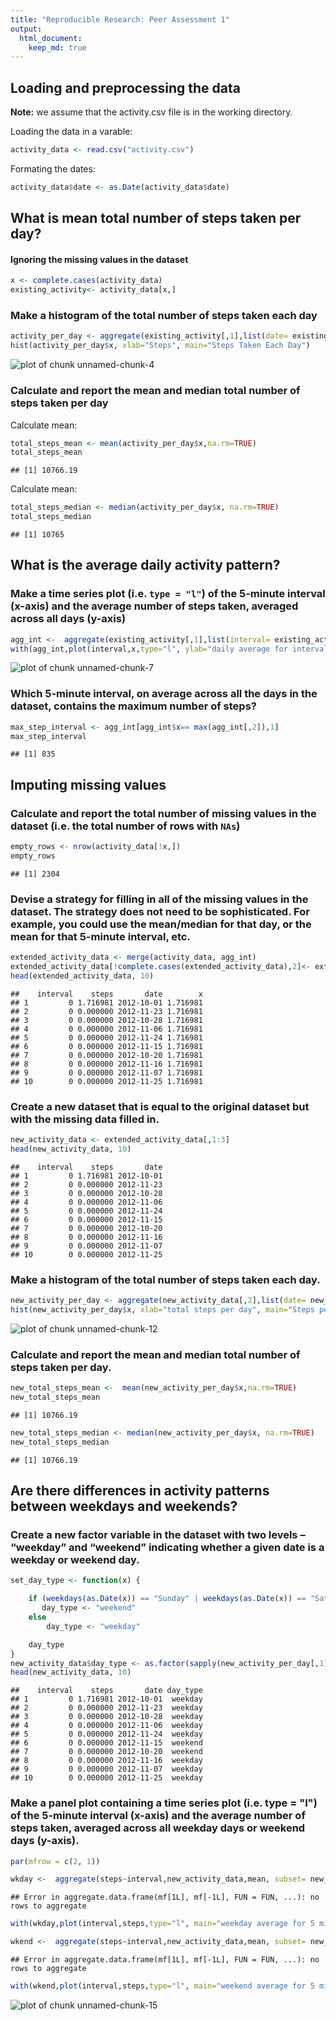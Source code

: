 ```yaml
---
title: "Reproducible Research: Peer Assessment 1"
output: 
  html_document:
    keep_md: true
---
```



## Loading and preprocessing the data

**Note:** we assume that the activity.csv file is in the working directory.

Loading the data in a varable: 

```r
activity_data <- read.csv("activity.csv")
```

Formating the dates: 

```r
activity_data$date <- as.Date(activity_data$date)
```

## What is mean total number of steps taken per day?

#### Ignoring the missing values in the dataset

```r
x <- complete.cases(activity_data)
existing_activity<- activity_data[x,]
```

### Make a histogram of the total number of steps taken each day

```r
activity_per_day <- aggregate(existing_activity[,1],list(date= existing_activity$date),sum)
hist(activity_per_day$x, xlab="Steps", main="Steps Taken Each Day")
```

![plot of chunk unnamed-chunk-4](figure/unnamed-chunk-4-1.png) 

### Calculate and report the **mean** and **median** total number of steps taken per day
Calculate mean:

```r
total_steps_mean <- mean(activity_per_day$x,na.rm=TRUE)
total_steps_mean
```

```
## [1] 10766.19
```


Calculate mean:

```r
total_steps_median <- median(activity_per_day$x, na.rm=TRUE)
total_steps_median
```

```
## [1] 10765
```

## What is the average daily activity pattern?

### Make a time series plot (i.e. `type = "l"`) of the 5-minute interval (x-axis) and the average number of steps taken, averaged across all days (y-axis)

```r
agg_int <-  aggregate(existing_activity[,1],list(interval= existing_activity$interval),mean)
with(agg_int,plot(interval,x,type="l", ylab="daily average for interval"))
```

![plot of chunk unnamed-chunk-7](figure/unnamed-chunk-7-1.png) 

### Which 5-minute interval, on average across all the days in the dataset, contains the maximum number of steps?

```r
max_step_interval <- agg_int[agg_int$x== max(agg_int[,2]),1]
max_step_interval
```

```
## [1] 835
```

## Imputing missing values

### Calculate and report the total number of missing values in the dataset (i.e. the total number of rows with `NAs`)

```r
empty_rows <- nrow(activity_data[!x,])
empty_rows
```

```
## [1] 2304
```

### Devise a strategy for filling in all of the missing values in the dataset. The strategy does not need to be sophisticated. For example, you could use the mean/median for that day, or the mean for that 5-minute interval, etc.

```r
extended_activity_data <- merge(activity_data, agg_int)
extended_activity_data[!complete.cases(extended_activity_data),2]<- extended_activity_data[!complete.cases(extended_activity_data),4]
head(extended_activity_data, 10)
```

```
##    interval    steps       date        x
## 1         0 1.716981 2012-10-01 1.716981
## 2         0 0.000000 2012-11-23 1.716981
## 3         0 0.000000 2012-10-28 1.716981
## 4         0 0.000000 2012-11-06 1.716981
## 5         0 0.000000 2012-11-24 1.716981
## 6         0 0.000000 2012-11-15 1.716981
## 7         0 0.000000 2012-10-20 1.716981
## 8         0 0.000000 2012-11-16 1.716981
## 9         0 0.000000 2012-11-07 1.716981
## 10        0 0.000000 2012-11-25 1.716981
```

### Create a new dataset that is equal to the original dataset but with the missing data filled in.

```r
new_activity_data <- extended_activity_data[,1:3]
head(new_activity_data, 10)
```

```
##    interval    steps       date
## 1         0 1.716981 2012-10-01
## 2         0 0.000000 2012-11-23
## 3         0 0.000000 2012-10-28
## 4         0 0.000000 2012-11-06
## 5         0 0.000000 2012-11-24
## 6         0 0.000000 2012-11-15
## 7         0 0.000000 2012-10-20
## 8         0 0.000000 2012-11-16
## 9         0 0.000000 2012-11-07
## 10        0 0.000000 2012-11-25
```

### Make a histogram of the total number of steps taken each day. 

```r
new_activity_per_day <- aggregate(new_activity_data[,2],list(date= new_activity_data$date),sum)
hist(new_activity_per_day$x, xlab="total steps per day", main="Steps per day for New Activity Data")
```

![plot of chunk unnamed-chunk-12](figure/unnamed-chunk-12-1.png) 

### Calculate and report the mean and median total number of steps taken per day.

```r
new_total_steps_mean <-  mean(new_activity_per_day$x,na.rm=TRUE)
new_total_steps_mean
```

```
## [1] 10766.19
```

```r
new_total_steps_median <- median(new_activity_per_day$x, na.rm=TRUE)
new_total_steps_median
```

```
## [1] 10766.19
```

## Are there differences in activity patterns between weekdays and weekends?

### Create a new factor variable in the dataset with two levels – “weekday” and “weekend” indicating whether a given date is a weekday or weekend day.

```r
set_day_type <- function(x) {

    if (weekdays(as.Date(x)) == "Sunday" | weekdays(as.Date(x)) == "Saturday") 
       day_type <- "weekend"
    else
        day_type <- "weekday"

    day_type    
}
new_activity_data$day_type <- as.factor(sapply(new_activity_per_day[,1],set_day_type))
head(new_activity_data, 10)
```

```
##    interval    steps       date day_type
## 1         0 1.716981 2012-10-01  weekday
## 2         0 0.000000 2012-11-23  weekday
## 3         0 0.000000 2012-10-28  weekday
## 4         0 0.000000 2012-11-06  weekday
## 5         0 0.000000 2012-11-24  weekday
## 6         0 0.000000 2012-11-15  weekend
## 7         0 0.000000 2012-10-20  weekend
## 8         0 0.000000 2012-11-16  weekday
## 9         0 0.000000 2012-11-07  weekday
## 10        0 0.000000 2012-11-25  weekday
```

### Make a panel plot containing a time series plot (i.e. type = "l") of the 5-minute interval (x-axis) and the average number of steps taken, averaged across all weekday days or weekend days (y-axis).


```r
par(mfrow = c(2, 1))

wkday <-  aggregate(steps~interval,new_activity_data,mean, subset= new_activity_data$wkday=="weekday")
```

```
## Error in aggregate.data.frame(mf[1L], mf[-1L], FUN = FUN, ...): no rows to aggregate
```

```r
with(wkday,plot(interval,steps,type="l", main="weekday average for 5 min interval"))

wkend <-  aggregate(steps~interval,new_activity_data,mean, subset= new_activity_data$wkday=="weekend")
```

```
## Error in aggregate.data.frame(mf[1L], mf[-1L], FUN = FUN, ...): no rows to aggregate
```

```r
with(wkend,plot(interval,steps,type="l", main="weekend average for 5 min interval"))
```

![plot of chunk unnamed-chunk-15](figure/unnamed-chunk-15-1.png) 

